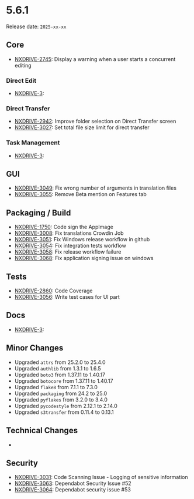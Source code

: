 # 5.6.1

Release date: `2025-xx-xx`

## Core

- [NXDRIVE-2745](https://hyland.atlassian.net/browse/NXDRIVE-2745): Display a warning when a user starts a concurrent editing

### Direct Edit

- [NXDRIVE-3](https://hyland.atlassian.net/browse/NXDRIVE-3):

### Direct Transfer

- [NXDRIVE-2942](https://hyland.atlassian.net/browse/NXDRIVE-2942): Improve folder selection on Direct Transfer screen
- [NXDRIVE-3027](https://hyland.atlassian.net/browse/NXDRIVE-3027): Set total file size limit for direct transfer

### Task Management

- [NXDRIVE-3](https://hyland.atlassian.net/browse/NXDRIVE-3):

## GUI

- [NXDRIVE-3049](https://hyland.atlassian.net/browse/NXDRIVE-3049): Fix wrong number of arguments in translation files
- [NXDRIVE-3055](https://hyland.atlassian.net/browse/NXDRIVE-3055): Remove Beta mention on Features tab

## Packaging / Build

- [NXDRIVE-1750](https://hyland.atlassian.net/browse/NXDRIVE-1750): Code sign the AppImage
- [NXDRIVE-3008](https://hyland.atlassian.net/browse/NXDRIVE-3008): Fix translations Crowdin Job
- [NXDRIVE-3051](https://hyland.atlassian.net/browse/NXDRIVE-3051): Fix Windows release workflow in github
- [NXDRIVE-3054](https://hyland.atlassian.net/browse/NXDRIVE-3054): Fix integration tests workflow
- [NXDRIVE-3058](https://hyland.atlassian.net/browse/NXDRIVE-3058): Fix release workflow failure
- [NXDRIVE-3068](https://hyland.atlassian.net/browse/NXDRIVE-3068): Fix application signing issue on windows

## Tests

- [NXDRIVE-2860](https://hyland.atlassian.net/browse/NXDRIVE-2860): Code Coverage
- [NXDRIVE-3056](https://hyland.atlassian.net/browse/NXDRIVE-3056): Write test cases for UI part

## Docs

- [NXDRIVE-3](https://hyland.atlassian.net/browse/NXDRIVE-3):

## Minor Changes

- Upgraded `attrs` from 25.2.0 to 25.4.0
- Upgraded `authlib` from 1.3.1 to 1.6.5
- Upgraded `boto3` from 1.37.11 to 1.40.17
- Upgraded `botocore` from 1.37.11 to 1.40.17
- Upgraded `flake8` from 7.1.1 to 7.3.0
- Upgraded `packaging` from 24.2 to 25.0
- Upgraded `pyflakes` from 3.2.0 to 3.4.0
- Upgraded `pycodestyle` from 2.12.1 to 2.14.0
- Upgraded `s3transfer` from 0.11.4 to 0.13.1

## Technical Changes

-

## Security

- [NXDRIVE-3031](https://hyland.atlassian.net/browse/NXDRIVE-3031): Code Scanning Issue - Logging of sensitive information
- [NXDRIVE-3063](https://hyland.atlassian.net/browse/NXDRIVE-3063): Dependabot Security Issue #52
- [NXDRIVE-3064](https://hyland.atlassian.net/browse/NXDRIVE-3064): Dependabot security issue #53
